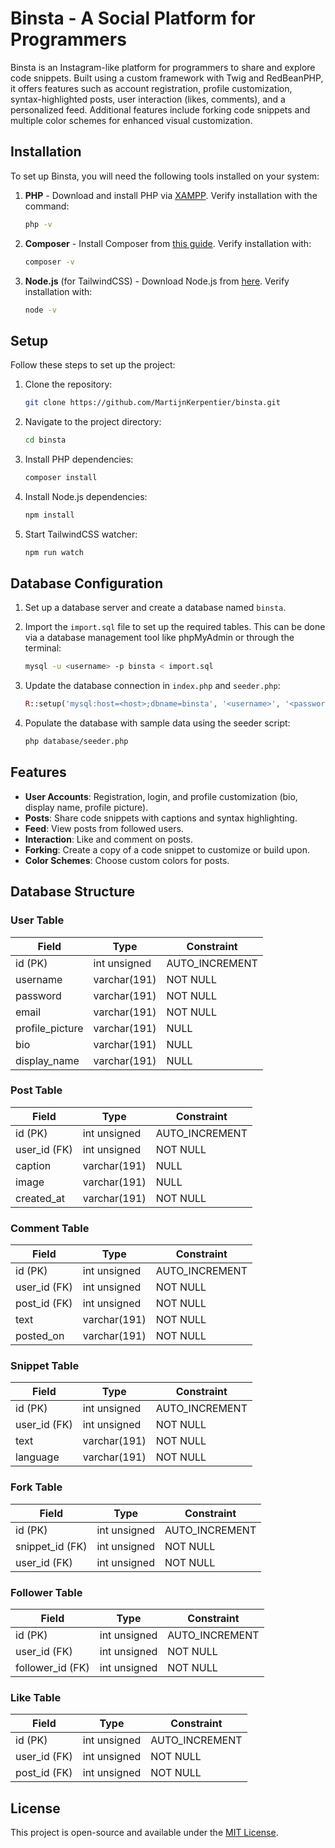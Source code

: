 # Binsta - A Social Platform for Programmers

Binsta is an Instagram-like platform for programmers to share and explore code snippets. Built using a custom framework with Twig and RedBeanPHP, it offers features such as account registration, profile customization, syntax-highlighted posts, user interaction (likes, comments), and a personalized feed. Additional features include forking code snippets and multiple color schemes for enhanced visual customization.

## Installation

To set up Binsta, you will need the following tools installed on your system:

1. **PHP** - Download and install PHP via [XAMPP](https://www.apachefriends.org/download.html). Verify installation with the command:
   ```bash
   php -v
   ```
2. **Composer** - Install Composer from [this guide](https://getcomposer.org/doc/00-intro.md#installation-windows). Verify installation with:
   ```bash
   composer -v
   ```
3. **Node.js** (for TailwindCSS) - Download Node.js from [here](https://nodejs.org/en/download). Verify installation with:
   ```bash
   node -v
   ```

## Setup

Follow these steps to set up the project:

1. Clone the repository:
   ```bash
   git clone https://github.com/MartijnKerpentier/binsta.git
   ```
2. Navigate to the project directory:
   ```bash
   cd binsta
   ```
3. Install PHP dependencies:
   ```bash
   composer install
   ```
4. Install Node.js dependencies:
   ```bash
   npm install
   ```
5. Start TailwindCSS watcher:
   ```bash
   npm run watch
   ```

## Database Configuration

1. Set up a database server and create a database named `binsta`.

2. Import the `import.sql` file to set up the required tables. This can be done via a database management tool like phpMyAdmin or through the terminal:

   ```bash
   mysql -u <username> -p binsta < import.sql
   ```

3. Update the database connection in `index.php` and `seeder.php`:

   ```php
   R::setup('mysql:host=<host>;dbname=binsta', '<username>', '<password>');
   ```

4. Populate the database with sample data using the seeder script:

   ```bash
   php database/seeder.php
   ```

## Features

- **User Accounts**: Registration, login, and profile customization (bio, display name, profile picture).
- **Posts**: Share code snippets with captions and syntax highlighting.
- **Feed**: View posts from followed users.
- **Interaction**: Like and comment on posts.
- **Forking**: Create a copy of a code snippet to customize or build upon.
- **Color Schemes**: Choose custom colors for posts.

## Database Structure

### User Table

| Field            | Type         | Constraint      |
| ---------------- | ------------ | --------------- |
| id (PK)          | int unsigned | AUTO\_INCREMENT |
| username         | varchar(191) | NOT NULL        |
| password         | varchar(191) | NOT NULL        |
| email            | varchar(191) | NOT NULL        |
| profile\_picture | varchar(191) | NULL            |
| bio              | varchar(191) | NULL            |
| display\_name    | varchar(191) | NULL            |

### Post Table

| Field         | Type         | Constraint      |
| ------------- | ------------ | --------------- |
| id (PK)       | int unsigned | AUTO\_INCREMENT |
| user\_id (FK) | int unsigned | NOT NULL        |
| caption       | varchar(191) | NULL            |
| image         | varchar(191) | NULL            |
| created\_at   | varchar(191) | NOT NULL        |

### Comment Table

| Field         | Type         | Constraint      |
| ------------- | ------------ | --------------- |
| id (PK)       | int unsigned | AUTO\_INCREMENT |
| user\_id (FK) | int unsigned | NOT NULL        |
| post\_id (FK) | int unsigned | NOT NULL        |
| text          | varchar(191) | NOT NULL        |
| posted\_on    | varchar(191) | NOT NULL        |

### Snippet Table

| Field         | Type         | Constraint      |
| ------------- | ------------ | --------------- |
| id (PK)       | int unsigned | AUTO\_INCREMENT |
| user\_id (FK) | int unsigned | NOT NULL        |
| text          | varchar(191) | NOT NULL        |
| language      | varchar(191) | NOT NULL        |

### Fork Table

| Field            | Type         | Constraint      |
| ---------------- | ------------ | --------------- |
| id (PK)          | int unsigned | AUTO\_INCREMENT |
| snippet\_id (FK) | int unsigned | NOT NULL        |
| user\_id (FK)    | int unsigned | NOT NULL        |

### Follower Table

| Field             | Type         | Constraint      |
| ----------------- | ------------ | --------------- |
| id (PK)           | int unsigned | AUTO\_INCREMENT |
| user\_id (FK)     | int unsigned | NOT NULL        |
| follower\_id (FK) | int unsigned | NOT NULL        |

### Like Table

| Field         | Type         | Constraint      |
| ------------- | ------------ | --------------- |
| id (PK)       | int unsigned | AUTO\_INCREMENT |
| user\_id (FK) | int unsigned | NOT NULL        |
| post\_id (FK) | int unsigned | NOT NULL        |

## License

This project is open-source and available under the [MIT License](LICENSE).

